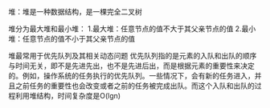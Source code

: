 
堆：堆是一种数据结构，是一棵完全二叉树

堆分为最大堆和最小堆：
    1.最大堆：任意节点的值不大于其父亲节点的值
    2.最小堆：任意节点的值不小于其父亲节点的值
    
堆最常用于优先队列及其相关动态问题
优先队列指的是元素的入队和出队的顺序与时间无关，即不是先进先出，也不是先进后出，而是根据元素的重要性来决定的。例如，操作系统的任务执行的优先队列。一些情况下，会有新的任务进入，并且之前任务的重要性也会改变或者之前的任务被完成出队。而这个入队和出队的过程利用堆结构，时间复杂度是O(lgn)


